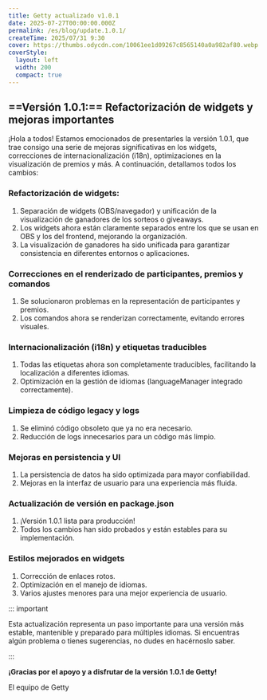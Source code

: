 ```yaml
---
title: Getty actualizado v1.0.1
date: 2025-07-27T00:00:00.000Z
permalink: /es/blog/update.1.0.1/
createTime: 2025/07/31 9:30
cover: https://thumbs.odycdn.com/10061ee1d09267c8565140a0a982af80.webp
coverStyle:
  layout: left
  width: 200
  compact: true
---
```


## ==Versión 1.0.1:== Refactorización de widgets y mejoras importantes

¡Hola a todos! Estamos emocionados de presentarles la versión 1.0.1, que trae consigo una serie de mejoras significativas en los widgets, correcciones de internacionalización (i18n), optimizaciones en la visualización de premios y más. A continuación, detallamos todos los cambios:

### Refactorización de widgets:

1. Separación de widgets (OBS/navegador) y unificación de la visualización de ganadores de los sorteos o giveaways.
2. Los widgets ahora están claramente separados entre los que se usan en OBS y los del frontend, mejorando la organización.
3. La visualización de ganadores ha sido unificada para garantizar consistencia en diferentes entornos o aplicaciones.

### Correcciones en el renderizado de participantes, premios y comandos

1. Se solucionaron problemas en la representación de participantes y premios.
2. Los comandos ahora se renderizan correctamente, evitando errores visuales.

### Internacionalización (i18n) y etiquetas traducibles

1. Todas las etiquetas ahora son completamente traducibles, facilitando la localización a diferentes idiomas.
2. Optimización en la gestión de idiomas (languageManager integrado correctamente).

### Limpieza de código legacy y logs

1. Se eliminó código obsoleto que ya no era necesario.
2. Reducción de logs innecesarios para un código más limpio.

### Mejoras en persistencia y UI

1. La persistencia de datos ha sido optimizada para mayor confiabilidad.
2. Mejoras en la interfaz de usuario para una experiencia más fluida.

### Actualización de versión en package.json

1. ¡Versión 1.0.1 lista para producción!
2. Todos los cambios han sido probados y están estables para su implementación.

### Estilos mejorados en widgets

1. Corrección de enlaces rotos.
2. Optimización en el manejo de idiomas.
3. Varios ajustes menores para una mejor experiencia de usuario.

::: important

Esta actualización representa un paso importante para una versión más estable, mantenible y preparado para múltiples idiomas. Si encuentras algún problema o tienes sugerencias, no dudes en hacérnoslo saber.

:::

**¡Gracias por el apoyo y a disfrutar de la versión 1.0.1 de Getty!**

El equipo de Getty
